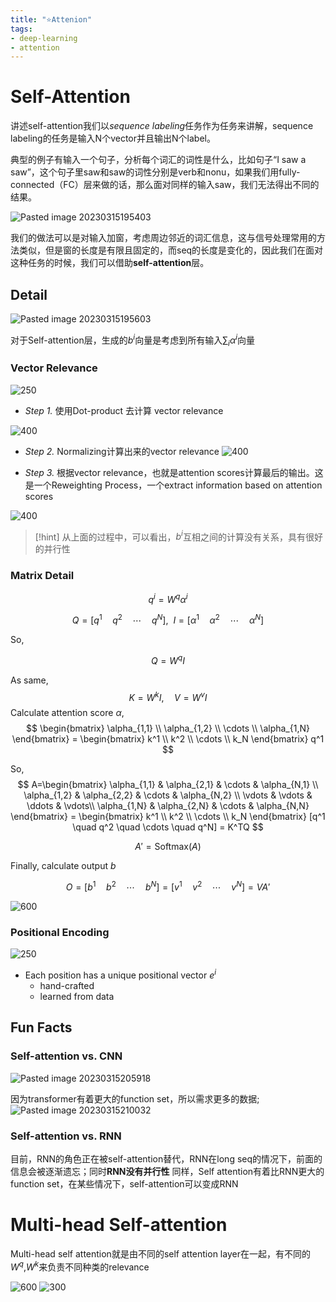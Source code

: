 ```yaml
---
title: "⭐Attenion"
tags:
- deep-learning
- attention
---
```

# Self-Attention

讲述self-attention我们以*sequence labeling*任务作为任务来讲解，sequence labeling的任务是输入N个vector并且输出N个label。

典型的例子有输入一个句子，分析每个词汇的词性是什么，比如句子“I saw a saw”，这个句子里saw和saw的词性分别是verb和nonu，如果我们用fully-connected（FC）层来做的话，那么面对同样的输入saw，我们无法得出不同的结果。

![Pasted image 20230315195403](Deep_Learning_And_Machine_Learning/Deep_Learning_Block_and_Machine_Learning_Block/attachments/1.png)

我们的做法可以是对输入加窗，考虑周边邻近的词汇信息，这与信号处理常用的方法类似，但是窗的长度是有限且固定的，而seq的长度是变化的，因此我们在面对这种任务的时候，我们可以借助**self-attention**层。

## Detail

![Pasted image 20230315195603](Deep_Learning_And_Machine_Learning/Deep_Learning_Block_and_Machine_Learning_Block/attachments/Pasted%20image%2020230315195603.png)

对于Self-attention层，生成的$b^i$向量是考虑到所有输入$\sum_i\alpha^i$向量

### Vector Relevance

![250](Deep_Learning_And_Machine_Learning/Deep_Learning_Block_and_Machine_Learning_Block/attachments/Pasted%20image%2020230315200009.png)


* *Step 1.* 使用Dot-product 去计算 vector relevance

![400](Deep_Learning_And_Machine_Learning/Deep_Learning_Block_and_Machine_Learning_Block/attachments/Pasted%20image%2020230315201906.png)

* *Step 2.* Normalizing计算出来的vector relevance
![400](Deep_Learning_And_Machine_Learning/Deep_Learning_Block_and_Machine_Learning_Block/attachments/Pasted%20image%2020230315202047.png)

* *Step 3.*  根据vector relevance，也就是attention scores计算最后的输出。这是一个Reweighting Process，一个extract information based on attention scores

![400](Deep_Learning_And_Machine_Learning/Deep_Learning_Block_and_Machine_Learning_Block/attachments/Pasted%20image%2020230315202314.png)

> [!hint] 
>  从上面的过程中，可以看出，$b^i$互相之间的计算没有关系，具有很好的并行性

### Matrix Detail

$$
q^i = W^q \alpha^i
$$


$$
Q = [q^1 \quad q^2 \quad \cdots \quad q^N],\ \  I = [\alpha^1 \quad \alpha^2 \quad \cdots \quad \alpha^N]
$$



So,

$$
Q = W^q I
$$

As same,
$$
K = W^k I,\quad V = W^v I
$$
Calculate attention score $\alpha$,
$$
\begin{bmatrix}
\alpha_{1,1} \\
\alpha_{1,2} \\
\cdots \\
\alpha_{1,N}
\end{bmatrix} =
\begin{bmatrix}
k^1 \\
k^2 \\
\cdots \\
k_N
\end{bmatrix} q^1
$$

So,
$$
A=\begin{bmatrix}
\alpha_{1,1} & \alpha_{2,1} & \cdots & \alpha_{N,1} \\
\alpha_{1,2} & \alpha_{2,2} & \cdots & \alpha_{N,2} \\
\vdots & \vdots & \ddots & \vdots\\
\alpha_{1,N} & \alpha_{2,N} & \cdots & \alpha_{N,N}
\end{bmatrix} =
\begin{bmatrix}
k^1 \\
k^2 \\
\cdots \\
k_N
\end{bmatrix} [q^1 \quad q^2 \quad \cdots \quad q^N] = K^TQ
$$

$$
A' = \text{Softmax}(A)
$$

Finally, calculate output $b$

$$
O = [b^1 \quad b^2 \quad \cdots \quad b^N] = [v^1 \quad v^2 \quad \cdots \quad v^N] = VA'
$$

![600](Deep_Learning_And_Machine_Learning/Deep_Learning_Block_and_Machine_Learning_Block/attachments/Pasted%20image%2020230315205148.png)

### Positional Encoding
![250](Deep_Learning_And_Machine_Learning/Deep_Learning_Block_and_Machine_Learning_Block/attachments/Pasted%20image%2020230315205727.png)
* Each position has a unique positional vector $e^i$
	* hand-crafted
	* learned from data

## Fun Facts

### Self-attention vs. CNN

![Pasted image 20230315205918](Deep_Learning_And_Machine_Learning/Deep_Learning_Block_and_Machine_Learning_Block/attachments/Pasted%20image%2020230315205918.png)

因为transformer有着更大的function set，所以需求更多的数据; ![Pasted image 20230315210032](Deep_Learning_And_Machine_Learning/Deep_Learning_Block_and_Machine_Learning_Block/attachments/Pasted%20image%2020230315210032.png)

### Self-attention vs. RNN

目前，RNN的角色正在被self-attention替代，RNN在long seq的情况下，前面的信息会被逐渐遗忘；同时**RNN没有并行性**
同样，Self attention有着比RNN更大的function set，在某些情况下，self-attention可以变成RNN

# Multi-head Self-attention
Multi-head self attention就是由不同的self attention layer在一起，有不同的$W^q$,$W^k$来负责不同种类的relevance

![600](Deep_Learning_And_Machine_Learning/Deep_Learning_Block_and_Machine_Learning_Block/attachments/Pasted%20image%2020230315210631.png)
![300](Deep_Learning_And_Machine_Learning/Deep_Learning_Block_and_Machine_Learning_Block/attachments/Pasted%20image%2020230315210704.png) 